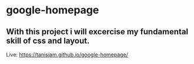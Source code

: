 # google-homepage

## With this project i will excercise my fundamental skill of css and layout.

Live: https://tanisjam.github.io/google-homepage/
